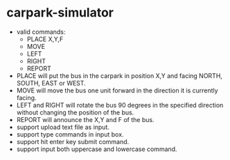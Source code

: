 # carpark-simulator

* valid commands:
    * PLACE X,Y,F
    * MOVE
    * LEFT
    * RIGHT
    * REPORT
* PLACE will put the bus in the carpark in position X,Y and facing NORTH, SOUTH, EAST or WEST.
* MOVE will move the bus one unit forward in the direction it is currently facing.
* LEFT and RIGHT will rotate the bus 90 degrees in the specified direction without changing the position of the bus.
* REPORT will announce the X,Y and F of the bus.
* support upload text file as input.
* support type commands in input box.
* support hit enter key submit command.
* support input both uppercase and lowercase command.